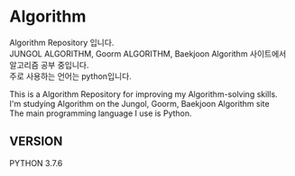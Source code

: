 # Algorithm
Algorithm Repository 입니다.
<br/>JUNGOL ALGORITHM, Goorm ALGORITHM, Baekjoon Algorithm 사이트에서 알고리즘 공부 중입니다. 
<br/>주로 사용하는 언어는 python입니다. 


This is a Algorithm Repository for improving my Algorithm-solving skills.
<br/>I'm studying Algorithm on the Jungol, Goorm, Baekjoon Algorithm site 
<br/>The main programming language I use is Python.


## VERSION
PYTHON 3.7.6
